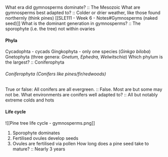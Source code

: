 What era did gymnosperms dominate? :: The Mesozoic
What are gymnosperms best adapted to? :: Colder or drier weather, like those found northernly (think pines)
[[SLE111 - Week 6 - Notes#Gymnosperms (naked seed)]]
What is the dominant generation in gymnosperms? :: The sporophyte (i.e. the tree)
not within ovaries
#### Phyla
Cycadophta - cycads
Gingkophyta - only one species (*Ginkgo biloba*)
Gnetophyta (three genera: *Gnetum, Ephedra, Welwitschia*)
Which phylum is the largest? :: Coniferophyta
###### Coniferophyta (Conifers like pines/fir/redwoods)
True or false: All conifers are all evergreen. :: False. Most are but some may not be.
What environments are conifers well adapted to? :: All but notably extreme colds and hots

#### Life cycle
![[Pine tree life cycle - gymnosperms.png]]
1. Sporophyte dominates
2. Fertilised ovules develop seeds
3. Ovules are fertilised via pollen
How long does a pine seed take to mature? :: Nearly 3 years



